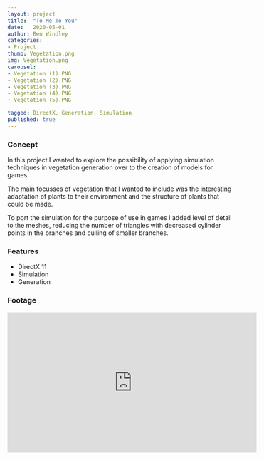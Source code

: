 ```yaml
---
layout: project
title:  "To Me To You"
date:   2020-05-01
author: Ben Windley
categories:
- Project
thumb: Vegetation.png
img: Vegetation.png
carousel:
- Vegetation (1).PNG
- Vegetation (2).PNG
- Vegetation (3).PNG
- Vegetation (4).PNG
- Vegetation (5).PNG

tagged: DirectX, Generation, Simulation
published: true
---
```


### Concept
In this project I wanted to explore the possibility of applying simulation techniques in vegetation generation over to the creation of models for games.

The main focusses of vegetation that I wanted to include was the interesting adaptation of plants to their environment and the structure of plants that could be made.

To port the simulation for the purpose of use in games I added level of detail to the meshes, reducing the number of triangles with decreased cylinder points in the branches and culling of smaller branches.

### Features

- DirectX 11
- Simulation
- Generation

### Footage

<p style="text-align: center">
<iframe width="560" height="315" src="https://www.youtube.com/embed/wED3avQqNmw?rel=0&amp;showinfo=0" frameborder="0" allow="autoplay; encrypted-media" allowfullscreen></iframe>
</p>
